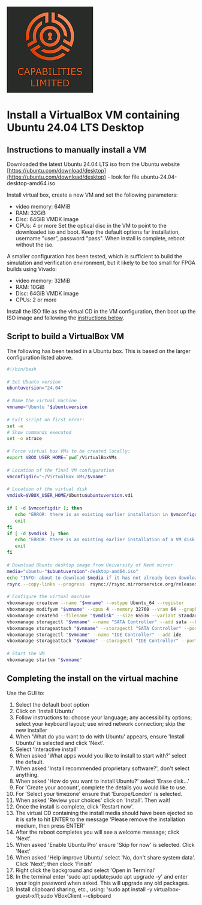 ![Cap Ltd Logo](./img/CapLtdLogo.png)

# Install a VirtualBox VM containing Ubuntu 24.04 LTS Desktop

## Instructions to manually install a VM

Downloaded the latest Ubuntu 24.04 LTS iso from the Ubuntu website
[https://ubuntu.com/download/desktop](https://ubuntu.com/download/desktop) - look for file ubuntu-24.04-desktop-amd64.iso

Install virtual box, create a new VM and set the following parameters:
 - video memory: 64MiB
 - RAM:  32GiB
 - Disc: 64GiB VMDK image
 - CPUs: 4 or more
Set the optical disc in the VM to point to the downloaded iso and boot. Keep the
default options far installation, username "user", password "pass". When install
is complete, reboot without the iso.

A smaller configuration has been tested, which is sufficient to build the simulation and verification environment, but it likely to be too small for FPGA builds using Vivado:
 - video memory: 32MiB
 - RAM:  10GiB
 - Disc: 64GiB VMDK image
 - CPUs: 2 or more

Install the ISO file as the virtual CD in the VM configuration, then boot up the ISO image and following the [instructions below](#completing-the-install-on-the-virtual-machine).

## Script to build a VirtualBox VM

The following has been tested in a Ubuntu box. This is based on the larger configuration listed above.

```bash
#!/bin/bash

# Set Ubuntu version
ubuntuversion="24.04"

# Name the virtual machine
vmname="Ubuntu "$ubuntuversion

# Exit script on first error:
set -e
# Show commands executed
set -o xtrace

# Force virtual box VMs to be created locally:
export VBOX_USER_HOME=`pwd`/VirtualBoxVMs

# Location of the final VM confuguration
vmconfigdir="~/VirtualBox VMs/$vname"

# Location of the virtual disk
vmdisk=$VBOX_USER_HOME/Ubuntu$ubuntuversion.vdi

if [ -d $vmconfigdir ]; then
   echo "ERROR: there is an existing earlier installation in $vmconfigdir. Delete before rerunning this script."
   exit
fi
if [ -d $vmdisk ]; then
   echo "ERROR: there is an existing earlier installation of a VM disk in "$vmdisk". Remove files in directory "$VBOX_USER_HOME" before reruning this script."
   exit
fi
   
# Download Ubuntu desktop image from University of Kent mirror
media="ubuntu-"$ubuntuversion"-desktop-amd64.iso"
echo "INFO: about to download $media if it has not already been downloaded"
rsync --copy-links --progress  rsync://rsync.mirrorservice.org/releases.ubuntu.com/$ubuntuversion/$media .

# Configure the virtual machine
vboxmanage createvm --name "$vmname" --ostype Ubuntu_64 --register
vboxmanage modifyvm "$vmname" --cpus 4 --memory 32768 --vram 64 --graphicscontroller vmsvga --usbohci on --mouse usbtablet --clipboard-mode=bidirectional
vboxmanage createhd --filename "$vmdisk" --size 65536 --variant Standard
vboxmanage storagectl "$vmname" --name "SATA Controller" --add sata --bootable on
vboxmanage storageattach "$vmname" --storagectl "SATA Controller" --port 0 --device 0 --type hdd --medium "$vmdisk"
vboxmanage storagectl "$vmname" --name "IDE Controller" --add ide
vboxmanage storageattach "$vmname" --storagectl "IDE Controller" --port 0 --device 0 --type dvddrive --medium "$media"

# Start the VM
vboxmanage startvm "$vmname"
```

## Completing the install on the virtual machine

Use the GUI to:
1. Select the default boot option  
2. Click on 'Install Ubuntu'
3. Follow instructions to: choose your language; any accessibility options; select your keyboard layout; use wired network connection; skip the new installer
4. When 'What do you want to do with Ubuntu' appears, ensure 'Install Ubuntu' is selected and click 'Next'.
5. Select 'Interactive install'
6. When asked 'What apps would you like to install to start with?' select the default.
7. When asked 'Install recommended proprietary software?', don't select anything.
8. When asked 'How do you want to install Ubuntu?' select 'Erase disk...'
9. For 'Create your account', complete the details you would like to use.
10. For 'Select your timezone' ensure that 'Europe/London' is selected.
11. When asked 'Review your choices' click on 'Install'.  Then wait!
12. Once the install is complete, click 'Restart now'.
13. The virtual CD containing the install media should have been ejected so it is safe to hit ENTER to the message 'Please remove the installation medium, then press ENTER'
14. After the reboot completes you will see a welcome message; click 'Next'.
15. When asked 'Enable Ubuntu Pro' ensure 'Skip for now' is selected. Click 'Next'
16. When asked 'Help improve Ubuntu' select 'No, don't share system data'. Click 'Next'; then clock 'Finish'
17. Right click the background and select 'Open in Terminal'
18. In the terminal enter 'sudo apt update;sudo apt upgrade -y' and enter your login password when asked.  This will upgrade any old packages.
19. Install clipboard sharing, etc., using: 'sudo apt install -y virtualbox-guest-x11;sudo VBoxClient --clipboard




